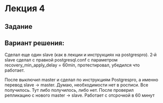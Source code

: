 # Лекция 4
## Задание

## Вариант решения:
Сделал еще один slave (как в лекции и инструкциях на postgrespro). 2‑й slave сделал с правкой postgresql.conf с параметром recovery_min_apply_delay = 60min, протестировал, убедился что работает.

После выключил master и сделал по инструкциям Postgrespro, а именно перевод slave -> master. Думаю, необходимости нет в росписи. Все получилось. Тут либо получилось, либо нет. После проверил репликацию с нового master -> slave. Работает с отсрочкой в 60 минут